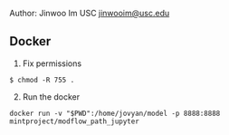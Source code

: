 Author: Jinwoo Im USC <jinwooim@usc.edu>

## Docker

1. Fix permissions

```
$ chmod -R 755 .
```

2. Run the docker

```
docker run -v "$PWD":/home/jovyan/model -p 8888:8888 mintproject/modflow_path_jupyter 
```
